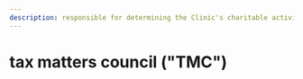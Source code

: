 ```yaml
---
description: responsible for determining the Clinic's charitable activities
---
```


# tax matters council ("TMC")

